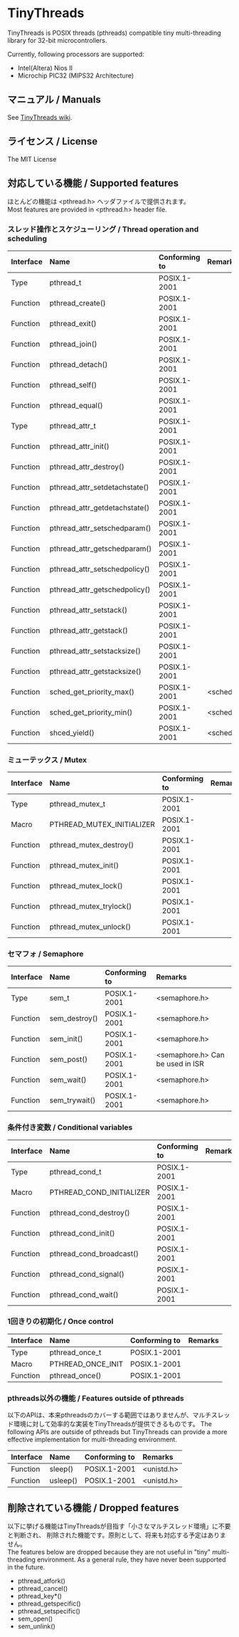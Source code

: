 # TinyThreads

TinyThreads is POSIX threads (pthreads) compatible tiny multi-threading library for 32-bit microcontrollers.

Currently, following processors are supported:

* Intel(Altera) Nios II
* Microchip PIC32 (MIPS32 Architecture)

## マニュアル / Manuals

See [TinyThreads wiki](https://github.com/kimushu/tinythreads/wiki).

## ライセンス / License
The MIT License

## 対応している機能 / Supported features

ほとんどの機能は &lt;pthread.h&gt; ヘッダファイルで提供されます。  
Most features are provided in &lt;pthread.h&gt; header file.

### スレッド操作とスケジューリング / Thread operation and scheduling

| Interface | Name                            | Conforming to | Remarks |
|:----------|:--------------------------------|:--------------|:--------|
| Type      | pthread\_t                      | POSIX.1-2001  | |
| Function  | pthread\_create()               | POSIX.1-2001  | |
| Function  | pthread\_exit()                 | POSIX.1-2001  | |
| Function  | pthread\_join()                 | POSIX.1-2001  | |
| Function  | pthread\_detach()               | POSIX.1-2001  | |
| Function  | pthread\_self()                 | POSIX.1-2001  | |
| Function  | pthread\_equal()                | POSIX.1-2001  | |
| Type      | pthread\_attr\_t                | POSIX.1-2001  | |
| Function  | pthread\_attr\_init()           | POSIX.1-2001  | |
| Function  | pthread\_attr\_destroy()        | POSIX.1-2001  | |
| Function  | pthread\_attr\_setdetachstate() | POSIX.1-2001  | |
| Function  | pthread\_attr\_getdetachstate() | POSIX.1-2001  | |
| Function  | pthread\_attr\_setschedparam()  | POSIX.1-2001  | |
| Function  | pthread\_attr\_getschedparam()  | POSIX.1-2001  | |
| Function  | pthread\_attr\_setschedpolicy() | POSIX.1-2001  | |
| Function  | pthread\_attr\_getschedpolicy() | POSIX.1-2001  | |
| Function  | pthread\_attr\_setstack()       | POSIX.1-2001  | |
| Function  | pthread\_attr\_getstack()       | POSIX.1-2001  | |
| Function  | pthread\_attr\_setstacksize()   | POSIX.1-2001  | |
| Function  | pthread\_attr\_getstacksize()   | POSIX.1-2001  | |
| Function  | sched\_get\_priority\_max()     | POSIX.1-2001  | &lt;sched.h&gt; |
| Function  | sched\_get\_priority\_min()     | POSIX.1-2001  | &lt;sched.h&gt; |
| Function  | shced\_yield()                  | POSIX.1-2001  | &lt;sched.h&gt; |

### ミューテックス / Mutex

| Interface | Name                        | Conforming to | Remarks |
|:----------|:----------------------------|:--------------|:--------|
| Type      | pthread\_mutex\_t           | POSIX.1-2001  | |
| Macro     | PTHREAD\_MUTEX\_INITIALIZER | POSIX.1-2001  | |
| Function  | pthread\_mutex\_destroy()   | POSIX.1-2001  | |
| Function  | pthread\_mutex\_init()      | POSIX.1-2001  | |
| Function  | pthread\_mutex\_lock()      | POSIX.1-2001  | |
| Function  | pthread\_mutex\_trylock()   | POSIX.1-2001  | |
| Function  | pthread\_mutex\_unlock()    | POSIX.1-2001  | |

### セマフォ / Semaphore

| Interface | Name           | Conforming to | Remarks |
|:----------|:---------------|:--------------|:--------|
| Type      | sem\_t         | POSIX.1-2001  | &lt;semaphore.h&gt; |
| Function  | sem\_destroy() | POSIX.1-2001  | &lt;semaphore.h&gt; |
| Function  | sem\_init()    | POSIX.1-2001  | &lt;semaphore.h&gt; |
| Function  | sem\_post()    | POSIX.1-2001  | &lt;semaphore.h&gt; Can be used in ISR |
| Function  | sem\_wait()    | POSIX.1-2001  | &lt;semaphore.h&gt; |
| Function  | sem\_trywait() | POSIX.1-2001  | &lt;semaphore.h&gt; |

### 条件付き変数 / Conditional variables

| Interface | Name                       | Conforming to | Remarks |
|:----------|:---------------------------|:--------------|:--------|
| Type      | pthread\_cond\_t           | POSIX.1-2001  | |
| Macro     | PTHREAD\_COND\_INITIALIZER | POSIX.1-2001  | |
| Function  | pthread\_cond\_destroy()   | POSIX.1-2001  | |
| Function  | pthread\_cond\_init()      | POSIX.1-2001  | |
| Function  | pthread\_cond\_broadcast() | POSIX.1-2001  | |
| Function  | pthread\_cond\_signal()    | POSIX.1-2001  | |
| Function  | pthread\_cond\_wait()      | POSIX.1-2001  | |

### 1回きりの初期化 / Once control

| Interface | Name                | Conforming to | Remarks     |
|:----------|:--------------------|:--------------|:------------|
| Type      | pthread\_once\_t    | POSIX.1-2001  | |
| Macro     | PTHREAD\_ONCE\_INIT | POSIX.1-2001  | |
| Function  | pthread\_once()     | POSIX.1-2001  | |

### pthreads以外の機能 / Features outside of pthreads

以下のAPIは、本来pthreadsのカバーする範囲ではありませんが、マルチスレッド環境に対して効率的な実装をTinyThreadsが提供できるものです。
The following APIs are outside of pthreads but TinyThreads can provide a more effective implementation for multi-threading environment.

| Interface | Name                | Conforming to | Remarks     |
|:----------|:--------------------|:--------------|:------------|
| Function  | sleep()             | POSIX.1-2001  | &lt;unistd.h&gt; |
| Function  | usleep()            | POSIX.1-2001  | &lt;unistd.h&gt; |

## 削除されている機能 / Dropped features

以下に挙げる機能はTinyThreadsが目指す「小さなマルチスレッド環境」に不要と判断され、
削除された機能です。原則として、将来も対応する予定はありません。  
The features below are dropped because they are not useful in "tiny" multi-threading environment.
As a general rule, they have never been supported in the future.

- pthread\_atfork()
- pthread\_cancel()
- pthread\_key\*()
- pthread\_getspecific()
- pthread\_setspecific()
- sem\_open()
- sem\_unlink()
